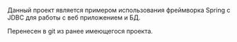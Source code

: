 Данный проект является примером использования фреймворка Spring с JDBC для работы с веб приложением и БД.

Перенесен в git из ранее имеющегося проекта.
